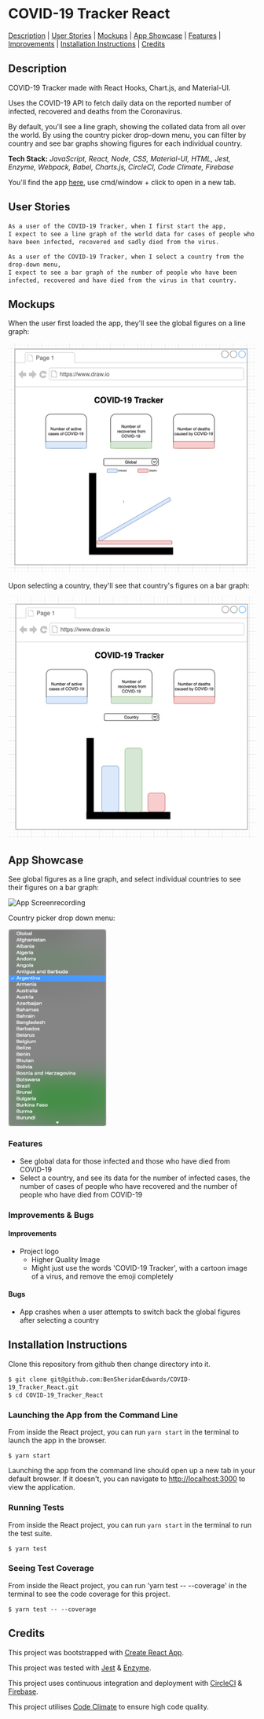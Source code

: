 # COVID-19 Tracker React

[Description](#description) | [User Stories](#user-stories) | [Mockups](#mockups) | [App Showcase](#app-showcase) | [Features](#features) | [Improvements](#improvements) | [Installation Instructions](#installation) | [Credits](#credits)

## <a name="description">Description</a>

COVID-19 Tracker made with React Hooks, Chart.js, and Material-UI.

Uses the COVID-19 API to fetch daily data on the reported number of infected, recovered and deaths from the Coronavirus. 

By default, you'll see a line graph, showing the collated data from all over the world. By using the country picker drop-down menu, you can filter by country and see bar graphs showing figures for each individual country. 

**Tech Stack:** *JavaScript, React, Node, CSS, Material-UI, HTML, Jest, Enzyme, Webpack, Babel, Charts.js, CircleCI, Code Climate, Firebase*

You'll find the app [here](https://covid-19-tracker-react.web.app/), use cmd/window + click to open in a new tab.

## <a name="user-stories">User Stories</a>

```
As a user of the COVID-19 Tracker, when I first start the app,
I expect to see a line graph of the world data for cases of people who have been infected, recovered and sadly died from the virus.
```

```
As a user of the COVID-19 Tracker, when I select a country from the drop-down menu,
I expect to see a bar graph of the number of people who have been infected, recovered and have died from the virus in that country.
```

## <a name="mockups">Mockups</a>

When the user first loaded the app, they'll see the global figures on a line graph:

<img src="https://github.com/BenSheridanEdwards/COVID-19_Tracker_React/blob/master/src/images/AppMockup-LineGraph.png" width="600" />

Upon selecting a country, they'll see that country's figures on a bar graph:

<img src="https://github.com/BenSheridanEdwards/COVID-19_Tracker_React/blob/master/src/images/AppMockup-BarGraph.png" width="600" />

## <a name="app-showcase">App Showcase</a>

See global figures as a line graph, and select individual countries to see their figures on a bar graph:

![App Screenrecording](https://github.com/BenSheridanEdwards/COVID-19_Tracker_React/blob/master/src/images/AppShowcase-COVID-19-Tracker.gif)

Country picker drop down menu:

<img src="https://github.com/BenSheridanEdwards/COVID-19_Tracker_React/blob/master/src/images/CountryPicker.png" width="200" height="400" />

### <a name="features">Features</a>

- See global data for those infected and those who have died from COVID-19
- Select a country, and see its data for the number of infected cases, the number of cases of people who have recovered and the number of people who have died from COVID-19 

### <a name="improvements">Improvements & Bugs</a>

#### Improvements

- Project logo
  - Higher Quality Image
  - Might just use the words 'COVID-19 Tracker', with a cartoon image of a virus, and remove the emoji completely

#### Bugs

- App crashes when a user attempts to switch back the global figures after selecting a country


## <a name="installation">Installation Instructions</a>

Clone this repository from github then change directory into it.

```
$ git clone git@github.com:BenSheridanEdwards/COVID-19_Tracker_React.git
$ cd COVID-19_Tracker_React
```

### Launching the App from the Command Line

From inside the React project, you can run `yarn start` in the terminal to launch the app in the browser.

```
$ yarn start
```

Launching the app from the command line should open up a new tab in your default browser. If it doesn't, you can navigate to [http://localhost:3000](http://localhost:3000) to view the application.

### Running Tests

From inside the React project, you can run `yarn start` in the terminal to run the test suite. 

```
$ yarn test
```

### Seeing Test Coverage

From inside the React project, you can run 'yarn test -- --coverage' in the terminal to see the code coverage for this project.

```
$ yarn test -- --coverage
```

## <a name="credits">Credits</a>

This project was bootstrapped with [Create React App](https://github.com/facebook/create-react-app).

This project was tested with [Jest](https://jestjs.io/) & [Enzyme](https://enzymejs.github.io/enzyme/). 

This project uses continuous integration and deployment with [CircleCI](https://circleci.com/) & [Firebase](https://firebase.google.com/).

This project utilises [Code Climate](https://codeclimate.com/) to ensure high code quality.
